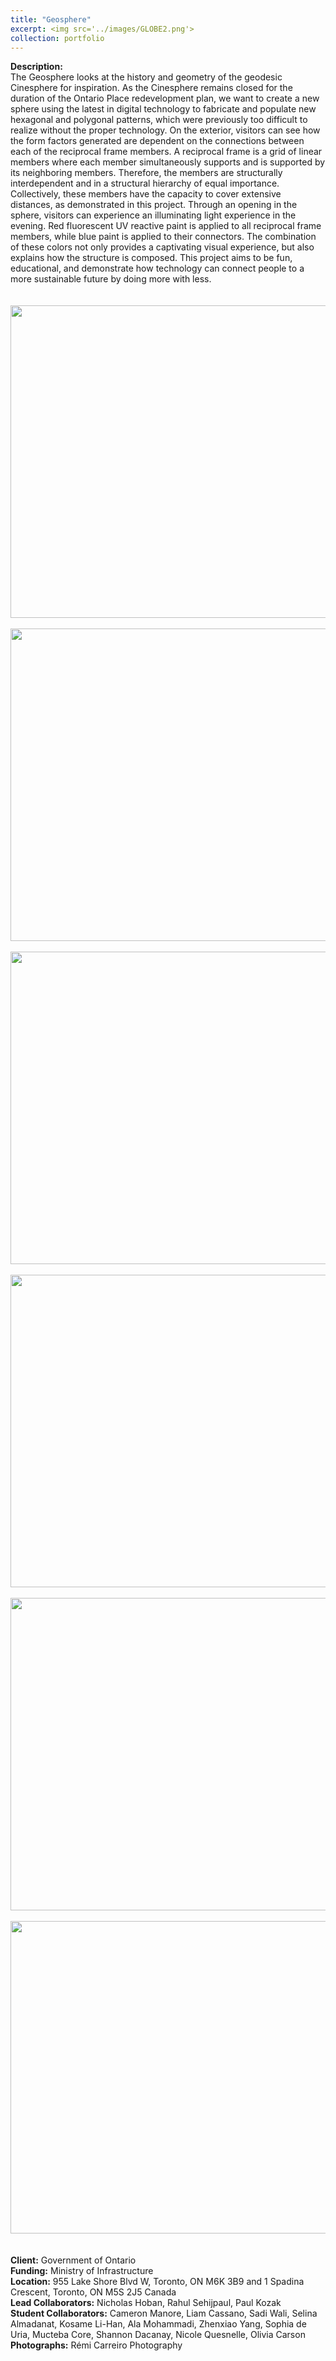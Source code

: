 ```yaml
---
title: "Geosphere"
excerpt: <img src='../images/GLOBE2.png'>
collection: portfolio
---
```

**Description:**
<br/>The Geosphere looks at the history and geometry of the geodesic Cinesphere for inspiration. As the Cinesphere remains closed for the duration of the Ontario Place redevelopment plan, we want to create a new sphere using the latest in digital technology to fabricate and populate new hexagonal and polygonal patterns, which were previously too difficult to realize without the proper technology. On the exterior, visitors can see how the form factors generated are dependent on the connections between each of the reciprocal frame members. A reciprocal frame is a grid of linear members where each member simultaneously supports and is supported by its neighboring members. Therefore, the members are structurally interdependent and in a structural hierarchy of equal importance. Collectively, these members have the capacity to cover extensive distances, as demonstrated in this project.
Through an opening in the sphere, visitors can experience an illuminating light experience in the evening. Red fluorescent UV reactive paint is applied to all reciprocal frame members, while blue paint is applied to their connectors.  The combination of these colors not only provides a captivating visual experience, but also explains how the structure is composed. This project aims to be fun, educational, and demonstrate how technology can connect people to a more sustainable future by doing more with less. 
<br/>
<br/>
<br/> <img src='https://johnnie-nguyen.github.io/design/images/GEO4.png' width="700" height="500">
<br/>
<br/> <img src='https://johnnie-nguyen.github.io/design/images/GEO5.png' width="700" height="500">
<br/>
<br/> <img src='https://johnnie-nguyen.github.io/design/images/GEO1.png' width="700" height="500">
<br/>
<br/> <img src='https://johnnie-nguyen.github.io/design/images/GEO7.png' width="700" height="500">
<br/>
<br/> <img src='https://johnnie-nguyen.github.io/design/images/GEO2.png' width="700" height="500">
<br/>
<br/> <img src='https://johnnie-nguyen.github.io/design/images/GEO3.png' width="700" height="500">
<br/>
<br/>
<br/>**Client:** Government of Ontario
<br/> **Funding:** Ministry of Infrastructure
<br/> **Location:**  955 Lake Shore Blvd W, Toronto, ON M6K 3B9 and 1 Spadina Crescent, Toronto, ON M5S 2J5 Canada
<br/> **Lead Collaborators:** Nicholas Hoban, Rahul Sehijpaul, Paul Kozak
<br/> **Student Collaborators:** Cameron Manore, Liam Cassano, Sadi Wali, Selina Almadanat, Kosame Li-Han, Ala Mohammadi, Zhenxiao Yang, Sophia de Uria, Mucteba Core, Shannon Dacanay, Nicole Quesnelle, Olivia Carson
<br/> **Photographs:** Rémi Carreiro Photography
